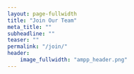 ```yaml
---
layout: page-fullwidth
title: "Join Our Team"
meta_title: ""
subheadline: ""
teaser: ""
permalink: "/join/"
header:
    image_fullwidth: "ampp_header.png"
---
```

 



